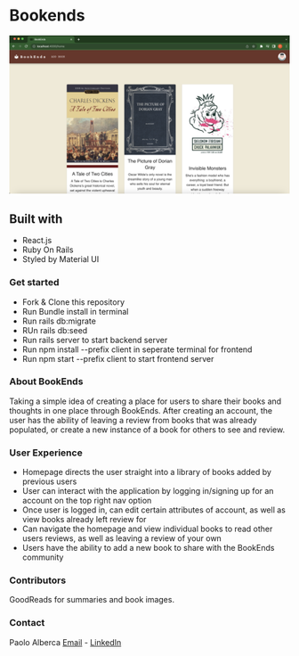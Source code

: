 
# Bookends

![Homepage](https://github.com/omgitsmiles/BookEnds/blob/main/BookEnds.png)
## Built with

- React.js
- Ruby On Rails
- Styled by Material UI

### Get started

- Fork & Clone this repository
- Run Bundle install in terminal
- Run rails db:migrate
- RUn rails db:seed
- Run rails server to start backend server
- Run npm install --prefix client in seperate terminal for frontend
- Run npm start --prefix client to start frontend server

### About BookEnds

Taking a simple idea of creating a place for users to share their books and thoughts in one place through BookEnds. After creating an account, the user has the ability of leaving a review from books that was already populated, or create a new instance of a book for others to see and review. 

### User Experience

- Homepage directs the user straight into a library of books added by previous users
- User can interact with the application by logging in/signing up for an account on the top right nav option
- Once user is logged in, can edit certain attributes of account, as well as view books already left review for
- Can navigate the homepage and view individual books to read other users reviews, as well as leaving a review of your own
- Users have the ability to add a new book to share with the BookEnds community

### Contributors

GoodReads for summaries and book images.

### Contact
Paolo Alberca [Email](mailto:paolo.alberca@gmail.com) - [LinkedIn](https://www.linkedin.com/in/paolo-alberca-069384b8/)
